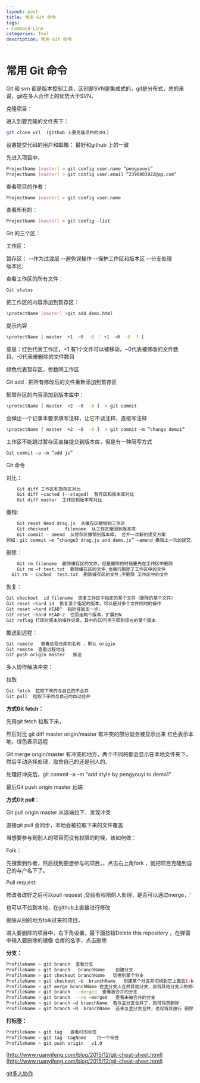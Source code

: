 ```yaml
---
layout: post
title: 常用 Git 命令
tags:
- Command-Line
categories: Tool
description: 常用 Git 命令
---
```


# 常用 Git 命令

Git 和 svn 都是版本控制工具，区别是SVN是集成式的，git是分布式，总的来说，git在多人合作上的优势大于SVN，

 克隆项目：

进入到要克隆的文件夹下：

```bash
git clone url  (github 上要克隆项目的URL)
```

设置提交代码的用户和邮箱： 最好和github 上的一致

先进入项目中，

```bash
ProjectName [master] > git config user.name “pengyouyi”
ProjectName [master] > git config user.email “2390803922@qq.com”
```

查看项目的作者：

```bash
ProjectName [master] > git config user.name 
```

查看所有的：

```bash
ProjectName [master] > git config –list
```

Git 的三个区：

工作区：

暂存区：
	--作为过渡层
	--避免误操作
	--保护工作区和版本区
	--分支处理   
版本区:

查看工作区的所有文件：

```bash
Git status
```

把工作区的内容添加到暂存区：

```bash
\protectName [master] >git add demo.html
```

提示内容

```bash
\protectName [ master  +1  ~0  -0 ： +1  ~0  -0  ! ]   
```

意思：红色代表工作区，+1 有1个文件可以被移动，~0代表被修改的文件数目，-0代表被删除的文件数目

绿色代表暂存区，参数同工作区

Git add .  把所有修改后的文件重新添加到暂存区

把暂存区的内容添加到版本库中：

```bash
\protectName [ master  +2  ~0  -0 ]  > git commit
```
会弹出一个记事本要求填写注释，让它不谈注释，直接写注释

```bash
\protectName [ master  +2  ~0  -0 ]  > git commit –m “change demo1”
```

工作区不能跳过暂存区直接提交到版本库，但是有一种简写方式

```bash
Git commit –a –m “add js”
```
Git 命令

对比：

```bash
	Git diff 工作区和暂存区对比
	Git diff –cached (--staged)  暂存区和版本库对比
	Git diff master  工作区和版本库对比
```

撤销:

```bash
	Git reset Head drag.js  从缓存区撤销到工作区
	Git checkout - -  filename  从工作区撤回到版本库
	Git commit – amend  从暂存区撤销到版本库， 合并一次新的提交方案
例如：git commit –m “change3 drag.js and demo.js” –amend 撤销上一次的提交，重新再提交一次
```

删除：

```bash
	Git rm filename  删除缓存区的文件，但是删除的时候要先在工作区中删除
	Git rm –f test.txt  删除缓存区的文件,也强行删除了工作区中的文件
  Git rm – cached  test.txt  删除缓存区的文件,不删除 工作区中的文件
```

恢复：

```bash
Git checkout  id filename  恢复工作区中指定的某个文件（删除的某个文件）
Git reset –hard id  恢复某个指定的版本，可以是对多个文件同时的操作
Git reset –hard HEAD^  指针往回走一步，
Git reset –hard HEAD~2  往回走两个版本，扩展到N 
Git reflog 打印对版本的操作记录，其中的ID可用于回到现在的某个版本
```

推送到远程：

```bash
Git remote   查看远程仓库的名称 ，默认 origin
Git remote  查看远程地址
Git push origin master   推送 
```

多人协作解决冲突：

拉取 

```bash
Git fetch  拉取下来的与自己的不合并
Git pull  拉取下来的与自己的自动合并
```

**方式Git fetch：**

先用git fetch 拉取下来，

然后对比 git diff master origin/master   有冲突的部分就会被显示出来   红色表示本地，绿色表示远程

Git merge origin/master   有冲突的地方，两个不同的都会显示在本地文件夹下，然后手动选择处理，取舍自己的还是别人的。

处理好冲突后，git commit –a –m “add style by pengyouyi to demo1”

最后Git  push origin master 远端

**方式Git pull：**

Git pull origin master  从远端拉下，发现冲突

直接git pull 会同步，本地会被拉取下来的文件覆盖 

当想要参与到别人的项目而没有权限的时候，该如何做：

Folk：

先搜索到作者，然后找到要想参与的项目，，点击右上角fork ，就把项目克隆到自己的与户名下了。 

Pull request: 

修改者改好之后可以pull request ,交给有权限的人处理，是否可以通过merge，‘

也可以不拉到本地，在github上直接进行修改

删除从别的地方folk过来的项目，

进入要删除的项目中，右下角设置，最下面按钮Delete this repository ，在弹窗中输入要删除的镜像    仓库的名字，点击删除

**分支：**
```bash
ProfileName > git branch  查看分支
ProfileName > git branch   branchName    创建分支
ProfileName > git checkout branchName   切换到某个分支
ProfileName > git checkout –b  branchName   创建某个分支并切换到它上面去(-b branch简写 )
ProfileName > git merge branchName 在主分支上合并其他分支，会将其他分支上的修改直接反应到主分支上
ProfileName > git branch  --merged  查看被合并的分支
ProfileName > git branch  --no –merged   查看未被合并的分支
ProfileName > git branch –d branchName  若与主分支合并了，则可将其删除
ProfileName > git branch –D  branchName  若未与主分支合并，也可将其强行 删除
```

**打标签：**
```bash
ProfileName > git tag   查看打的标签
ProfileName > git tag  tagName    打一个标签
ProfileName > git push origin   v1.0
```


[http://www.ruanyifeng.com/blog/2015/12/git-cheat-sheet.html](http://www.ruanyifeng.com/blog/2015/12/git-cheat-sheet.html)

[git多人协作](https://www.liaoxuefeng.com/wiki/0013739516305929606dd18361248578c67b8067c8c017b000/0013760174128707b935b0be6fc4fc6ace66c4f15618f8d000)